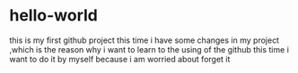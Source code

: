 # hello-world
this is my first github project
this time i have some changes in my project ,which is the reason why 
i want to learn to the using of the github
this time i want to do it by myself because i am worried about forget it 
